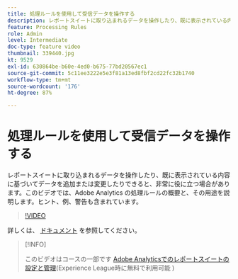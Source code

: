 ```yaml
---
title: 処理ルールを使用して受信データを操作する
description: レポートスイートに取り込まれるデータを操作したり、既に表示されている内容に基づいてデータを追加または変更したりできると、非常に役に立つ場合があります。このビデオでは、Adobe Analytics の処理ルールの概要と、その用途を説明します。ヒント、例、警告も含まれています。
feature: Processing Rules
role: Admin
level: Intermediate
doc-type: feature video
thumbnail: 339440.jpg
kt: 9529
exl-id: 630864be-b60e-4ed0-b675-77bd20567ec1
source-git-commit: 5c11ee3222e5e3f81a13ed8fbf2cd22fc32b1740
workflow-type: tm+mt
source-wordcount: '176'
ht-degree: 87%

---
```


# 処理ルールを使用して受信データを操作する

レポートスイートに取り込まれるデータを操作したり、既に表示されている内容に基づいてデータを追加または変更したりできると、非常に役に立つ場合があります。このビデオでは、Adobe Analytics の処理ルールの概要と、その用途を説明します。ヒント、例、警告も含まれています。

>[!VIDEO](https://video.tv.adobe.com/v/339440/?quality=12&learn=on)

詳しくは、 [ドキュメント](https://experienceleague.adobe.com/docs/analytics/admin/admin-tools/processing-rules/processing-rules.html?lang=ja) を参照してください。

>[!INFO]
>
> このビデオはコースの一部です [Adobe Analyticsでのレポートスイートの設定と管理](https://experienceleague.adobe.com/?recommended=Analytics-A-1-2021.1.administration&amp;lang=ja)(Experience League時に無料で利用可能 )